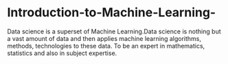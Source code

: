# Introduction-to-Machine-Learning-
Data science is a superset of Machine Learning.Data science is nothing but a vast amount of data and then applies machine learning algorithms, methods, technologies to these data. To be an expert in mathematics, statistics and also in subject expertise. 
